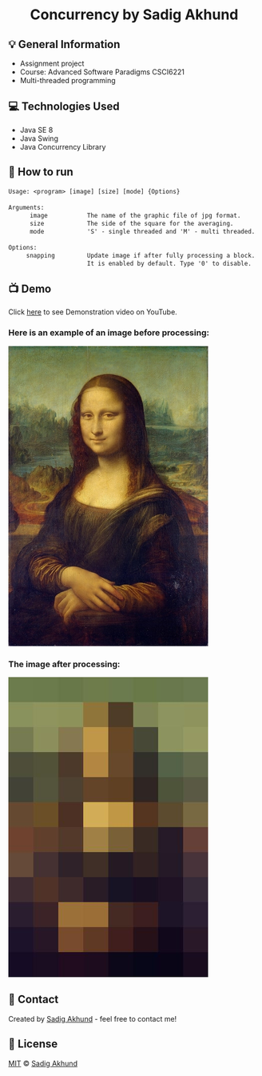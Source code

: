 <h1 align = "center">  Concurrency by Sadig Akhund </h1> 



## :bulb: General Information
- Assignment project
- Course: Advanced Software Paradigms CSCI6221
- Multi-threaded programming


## :computer: Technologies Used
- Java SE 8
- Java Swing
- Java Concurrency Library



## :wrench: How to run
```
Usage: <program> [image] [size] [mode] {Options}

Arguments:  
      image           The name of the graphic file of jpg format.  
      size            The side of the square for the averaging.  
      mode            'S' - single threaded and 'M' - multi threaded.  

Options:  
     snapping         Update image if after fully processing a block.  
                      It is enabled by default. Type '0' to disable.  
```




## :tv: Demo
Click <a href="https://www.youtube.com/watch?v=qZm8bn80-W8" target="_blank">here</a> to see Demonstration video on YouTube.  

### Here is an example of an image before processing:  
![image](https://github.com/ADA-GWU/concurrency-sadigaxund/blob/main/demo/monalisa.jpg)  


### The image after processing:  
![image](https://github.com/ADA-GWU/concurrency-sadigaxund/blob/main/demo/result.jpg)  
 



## :speech_balloon: Contact
Created by [Sadig Akhund](https://github.com/sadigaxund) - feel free to contact me!<br>

## :scroll: License

[MIT][license] © [Sadig Akhund][profile]





[license]: /LICENSE
[profile]: https://github.com/sadigaxund
